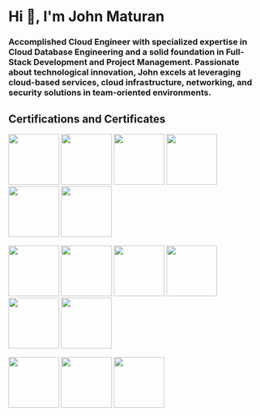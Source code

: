 # Hi 👋, I'm John Maturan

### Accomplished Cloud Engineer with specialized expertise in Cloud Database Engineering and a solid foundation in Full-Stack Development and Project Management. Passionate about technological innovation, John excels at leveraging cloud-based services, cloud infrastructure, networking, and security solutions in team-oriented environments.

## Certifications and Certificates

<p align="left">
  <img src="https://images.credly.com/size/340x340/images/85b9cfc4-257a-4742-878c-4f7ab4a2631b/image.png" width="100" />
  <img src="https://images.credly.com/size/340x340/images/885d38e4-55c0-4c35-b4ed-694e2b26be6c/image.png" width="100" />
  <img src="https://images.credly.com/size/340x340/images/f0d3fbb9-bfa7-4017-9989-7bde8eaf42b1/image.png" width="100" />
  <img src="https://images.credly.com/size/340x340/images/b9feab85-1a43-4f6c-99a5-631b88d5461b/image.png" width="100" />
  <img src="https://images.credly.com/size/340x340/images/0e284c3f-5164-4b21-8660-0d84737941bc/image.png" width="100" />
  <img src="https://images.credly.com/size/340x340/images/00634f82-b07f-4bbd-a6bb-53de397fc3a6/image.png" width="100" />
</p>
<p align="left">
  <img src="https://bcert.me/bc/html/img/badges/generated/badge-7224.png" width="100" />
  <img src="https://bcert.me/bc/html/img/badges/generated/badge-7227.png" width="100" />
  <img src="https://images.credly.com/size/340x340/images/771cff46-3573-4d12-bfd8-528745f00957/GCC_badge_PGM_1000x1000.png" width="100" />
  <img src="https://images.credly.com/size/340x340/images/969ca68c-6793-4ebc-b35a-1d2663ad3c26/cert_mark_SA_badge_large_300px.png" width="100" />
  <img src="https://images.credly.com/size/340x340/images/b3a49033-792c-43a8-8d56-bc67f28f85c1/cert_mark_POPM_badge_large_300px.png" width="100" />
  <img src="https://images.credly.com/size/340x340/images/050eb175-b923-4c68-9dfe-aa8da5f43281/cert_mark_SDP_badge_large_300px.png" width="100" />
</p>
<p align="left">
  <img src="https://images.credly.com/size/340x340/images/6e740902-ae17-42c3-85c9-b4d017d8e21e/image.png" width="100" />
  <img src="https://brm-workforce.oracle.com/pdf/certview/images/OCDMF2022.png" width="100" />
  <img src="https://brm-workforce.oracle.com/pdf/certview/images/OCIF2022CA.png" width="100" />
</p>


<!-- <img src="" width="100px" alt="POPM Certification">
Future images can be added below with similar Markdown syntax  ![Alt Text](Image URL)-->
